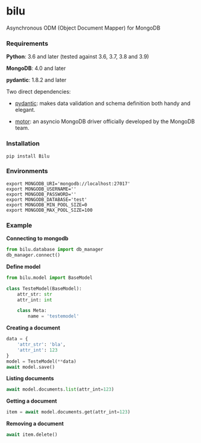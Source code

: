 # bilu

Asynchronous ODM (Object Document Mapper) for MongoDB

### Requirements

**Python**: 3.6 and later (tested against 3.6, 3.7, 3.8 and 3.9)

**MongoDB**: 4.0 and later

**pydantic**: 1.8.2 and later

Two direct dependencies:

- <a href="https://pydantic-docs.helpmanual.io/" target="_blank">pydantic</a>: makes
  data validation and schema definition both handy and elegant.

- <a href="https://motor.readthedocs.io/en/stable/" target="_blank">motor</a>: an
  asyncio MongoDB driver officially developed by the MongoDB team.


### Installation

```shell
pip install Bilu
```

### Environments
```shell
export MONGODB_URI='mongodb://localhost:27017'
export MONGODB_USERNAME=''
export MONGODB_PASSWORD=''
export MONGODB_DATABASE='test'
export MONGODB_MIN_POOL_SIZE=0
export MONGODB_MAX_POOL_SIZE=100
```

### Example

**Connecting to mongodb**
```python
from bilu.database import db_manager
db_manager.connect()
```

**Define model**
```python
from bilu.model import BaseModel

class TesteModel(BaseModel):
    attr_str: str
    attr_int: int

    class Meta:
        name = 'testemodel'
```

**Creating a document**
```python
data = {
    'attr_str': 'bla',
    'attr_int': 123
}
model = TesteModel(**data)
await model.save()
```

**Listing documents**
```python
await model.documents.list(attr_int=123)
```

**Getting a document**
```python
item = await model.documents.get(attr_int=123)
```

**Removing a document**
```python
await item.delete()
```
